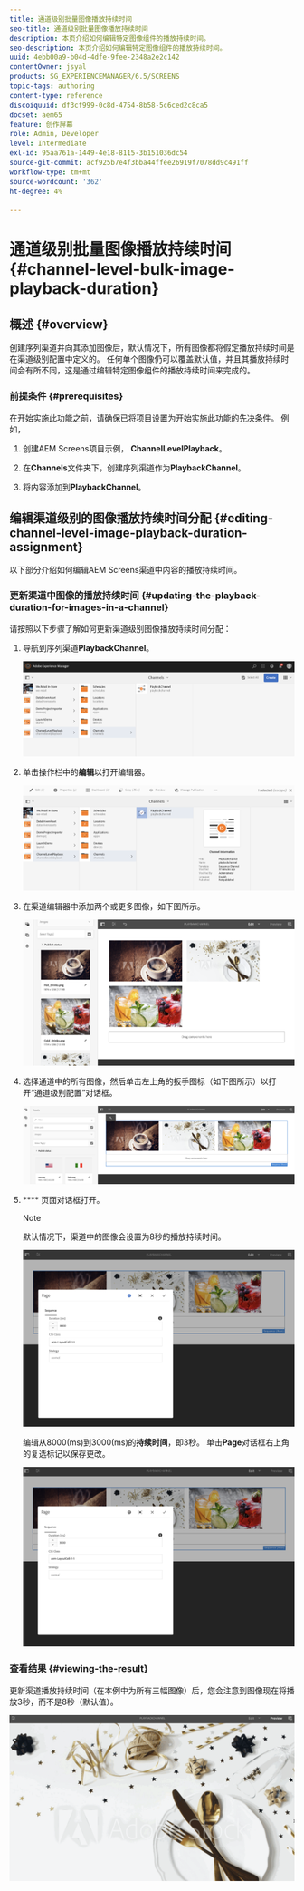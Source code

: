 ```yaml
---
title: 通道级别批量图像播放持续时间
seo-title: 通道级别批量图像播放持续时间
description: 本页介绍如何编辑特定图像组件的播放持续时间。
seo-description: 本页介绍如何编辑特定图像组件的播放持续时间。
uuid: 4ebb00a9-b04d-4dfe-9fee-2348a2e2c142
contentOwner: jsyal
products: SG_EXPERIENCEMANAGER/6.5/SCREENS
topic-tags: authoring
content-type: reference
discoiquuid: df3cf999-0c8d-4754-8b58-5c6ced2c8ca5
docset: aem65
feature: 创作屏幕
role: Admin, Developer
level: Intermediate
exl-id: 95aa761a-1449-4e18-8115-3b151036dc54
source-git-commit: acf925b7e4f3bba44ffee26919f7078dd9c491ff
workflow-type: tm+mt
source-wordcount: '362'
ht-degree: 4%

---
```


# 通道级别批量图像播放持续时间 {#channel-level-bulk-image-playback-duration}

## 概述 {#overview}

创建序列渠道并向其添加图像后，默认情况下，所有图像都将假定播放持续时间是在渠道级别配置中定义的。 任何单个图像仍可以覆盖默认值，并且其播放持续时间会有所不同，这是通过编辑特定图像组件的播放持续时间来完成的。

### 前提条件 {#prerequisites}

在开始实施此功能之前，请确保已将项目设置为开始实施此功能的先决条件。 例如，

1. 创建AEM Screens项目示例， **ChannelLevelPlayback**。

1. 在&#x200B;**Channels**&#x200B;文件夹下，创建序列渠道作为&#x200B;**PlaybackChannel**。

1. 将内容添加到&#x200B;**PlaybackChannel**。

## 编辑渠道级别的图像播放持续时间分配 {#editing-channel-level-image-playback-duration-assignment}

以下部分介绍如何编辑AEM Screens渠道中内容的播放持续时间。

### 更新渠道中图像的播放持续时间 {#updating-the-playback-duration-for-images-in-a-channel}

请按照以下步骤了解如何更新渠道级别图像播放持续时间分配：

1. 导航到序列渠道&#x200B;**PlaybackChannel**。

   ![screen_shot_2019-06-24at62818pm](assets/screen_shot_2019-06-24at62818pm.png)

1. 单击操作栏中的&#x200B;**编辑**&#x200B;以打开编辑器。

   ![screen_shot_2019-06-24at70141pm](assets/screen_shot_2019-06-24at70141pm.png)

1. 在渠道编辑器中添加两个或更多图像，如下图所示。

   ![screen_shot_2019-06-24at90534pm](assets/screen_shot_2019-06-24at90534pm.png)

1. 选择通道中的所有图像，然后单击左上角的扳手图标（如下图所示）以打开“通道级别配置”对话框。

   ![screen_shot_2019-06-25at95945am](assets/screen_shot_2019-06-25at95945am.png)

1. **** 页面对话框打开。

   >[!NOTE]
   >默认情况下，渠道中的图像会设置为8秒的播放持续时间。

   ![screen_shot_2019-06-25at100343am](assets/screen_shot_2019-06-25at100343am.png)

   编辑从8000(ms)到3000(ms)的&#x200B;**持续时间**，即3秒。 单击&#x200B;**Page**&#x200B;对话框右上角的复选标记以保存更改。

   ![screen_shot_2019-06-25at101527am](assets/screen_shot_2019-06-25at101527am.png)

### 查看结果 {#viewing-the-result}

更新渠道播放持续时间（在本例中为所有三幅图像）后，您会注意到图像现在将播放3秒，而不是8秒（默认值）。

![channel_preview](assets/channel_preview.gif)
